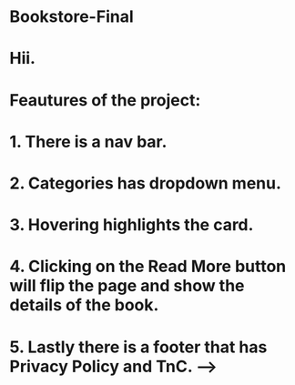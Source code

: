 # Bookstore-Final

# Hii. 
# Feautures of the project:
# 1. There is a nav bar.
# 2. Categories has dropdown menu.
# 3. Hovering highlights the card.
# 4. Clicking on the Read More button will flip the page and show the details of the book.
# 5. Lastly there is a footer that has Privacy Policy and TnC. -->
